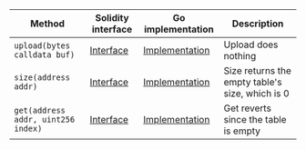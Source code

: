 <table>
  <thead>
    <tr>
      <th>Method</th>
      <th>Solidity interface</th>
      <th>Go implementation</th>
      <th>Description</th>
    </tr>
  </thead>
  <tbody>
    <tr>
      <td>
        <code>upload(bytes calldata buf)</code>
      </td>
      <td>
        <a
          href="https://github.com/OffchainLabs/nitro-contracts/blob/9a6bfad2363322099d399698751551ff044c7a72/src/precompiles/ArbFunctionTable.sol#L15"
          target="_blank"
        >
          Interface
        </a>
      </td>
      <td>
        <a
          href="https://github.com/OffchainLabs/nitro/blob/v2.3.0/precompiles/ArbFunctionTable.go#L19"
          target="_blank"
        >
          Implementation
        </a>
      </td>
      <td>Upload does nothing</td>
    </tr>
    <tr>
      <td>
        <code>size(address addr)</code>
      </td>
      <td>
        <a
          href="https://github.com/OffchainLabs/nitro-contracts/blob/9a6bfad2363322099d399698751551ff044c7a72/src/precompiles/ArbFunctionTable.sol#L18"
          target="_blank"
        >
          Interface
        </a>
      </td>
      <td>
        <a
          href="https://github.com/OffchainLabs/nitro/blob/v2.3.0/precompiles/ArbFunctionTable.go#L24"
          target="_blank"
        >
          Implementation
        </a>
      </td>
      <td>Size returns the empty table's size, which is 0</td>
    </tr>
    <tr>
      <td>
        <code>get(address addr, uint256 index)</code>
      </td>
      <td>
        <a
          href="https://github.com/OffchainLabs/nitro-contracts/blob/9a6bfad2363322099d399698751551ff044c7a72/src/precompiles/ArbFunctionTable.sol#L21"
          target="_blank"
        >
          Interface
        </a>
      </td>
      <td>
        <a
          href="https://github.com/OffchainLabs/nitro/blob/v2.3.0/precompiles/ArbFunctionTable.go#L29"
          target="_blank"
        >
          Implementation
        </a>
      </td>
      <td>Get reverts since the table is empty</td>
    </tr>
  </tbody>
</table>
